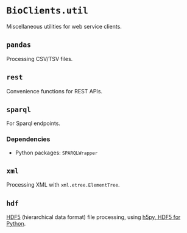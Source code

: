 # `BioClients.util`

Miscellaneous utilities for web service clients.

##  `pandas`

Processing CSV/TSV files.

##  `rest`

Convenience functions for REST APIs.

##  `sparql`

For Sparql endpoints.

### Dependencies

* Python packages: `SPARQLWrapper`

##  `xml`

Processing XML with `xml.etree.ElementTree`.

##  `hdf`

[HDF5](https://www.hdfgroup.org/) (hierarchical data format)
file processing, using [h5py, HDF5 for Python](https://docs.h5py.org/).
